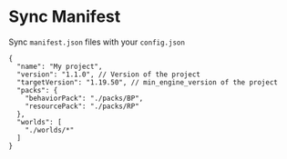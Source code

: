 # Sync Manifest

Sync `manifest.json` files with your `config.json`

```jsonc
{
  "name": "My project",
  "version": "1.1.0", // Version of the project
  "targetVersion": "1.19.50", // min_engine_version of the project
  "packs": {
    "behaviorPack": "./packs/BP",
    "resourcePack": "./packs/RP"
  },
  "worlds": [
    "./worlds/*"
  ]
}
```
